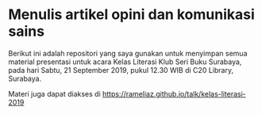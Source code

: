# Menulis artikel opini dan komunikasi sains

Berikut ini adalah repositori yang saya gunakan untuk menyimpan semua material presentasi untuk acara Kelas Literasi Klub Seri Buku Surabaya, pada hari Sabtu, 21 September 2019, pukul 12.30 WIB di C20 Library, Surabaya.

Materi juga dapat diakses di https://rameliaz.github.io/talk/kelas-literasi-2019
